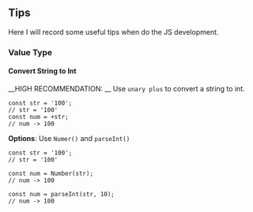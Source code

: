 ## Tips

Here I will record some useful tips when do the JS development.

### Value Type
#### Convert String to Int
__HIGH RECOMMENDATION: __ Use `unary plus` to convert a string to int.

```
const str = '100';
// str = '100'
const num = +str;
// num -> 100
```

__Options__: Use `Numer()` and `parseInt()`
```
const str = '100';
// str = '100'

const num = Number(str);
// num -> 100

const num = parseInt(str, 10);
// num -> 100
```
